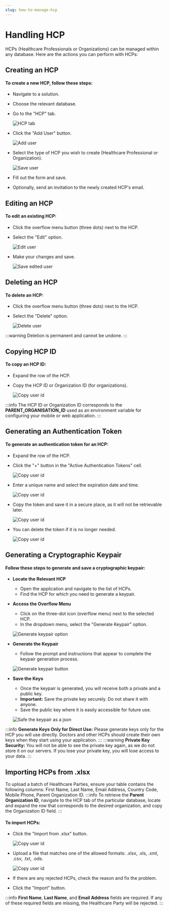 ```yaml
---
slug: how-to-manage-hcp
---
```


# Handling HCP
HCPs (Healthcare Professionals or Organizations) can be managed within any database. Here are the actions you can perform with HCPs:

## Creating an HCP
#### To create a new HCP, follow these steps:
- Navigate to a solution.
- Choose the relevant database.
- Go to the "HCP" tab.

  ![HCP tab](./img/hcp-interactions/hcp-tab.jpg)

- Click the "Add User" button.

  ![Add user](./img/hcp-interactions/add-user-btn.jpg)

- Select the type of HCP you wish to create (Healthcare Professional or Organization).

  ![Save user](./img/hcp-interactions/save-user.jpg)

- Fill out the form and save.
- Optionally, send an invitation to the newly created HCP's email.

## Editing an HCP
#### To edit an existing HCP:
- Click the overflow menu button (three dots) next to the HCP.
- Select the "Edit" option.

  ![Edit user](./img/hcp-interactions/edit-option.jpg)

- Make your changes and save.

  ![Save edited user](./img/hcp-interactions/save-editing.jpg)

## Deleting an HCP
#### To delete an HCP:
- Click the overflow menu button (three dots) next to the HCP.
- Select the "Delete" option.

  ![Delete user](./img/hcp-interactions/delete-option.jpg)

:::warning
Deletion is permanent and cannot be undone.
:::

## Copying HCP ID
#### To copy an HCP ID:
- Expand the row of the HCP.
- Copy the HCP ID or Organization ID (for organizations).

  ![Copy user id](./img/hcp-interactions/copy-btn.jpg)

:::info
The HCP ID or Organization ID corresponds to the **PARENT_ORGANISATION_ID** used as an environment variable for configuring your mobile or web application.
:::

## Generating an Authentication Token
#### To generate an authentication token for an HCP:
- Expand the row of the HCP.
- Click the "+" button in the "Active Authentication Tokens" cell.

  ![Copy user id](./img/hcp-interactions/add-token-btn.jpg)

- Enter a unique name and select the expiration date and time.

  ![Copy user id](./img/hcp-interactions/submit-token-btn.jpg)

- Copy the token and save it in a secure place, as it will not be retrievable later.

  ![Copy user id](./img/hcp-interactions/copy-token-btn.jpg)

- You can delete the token if it is no longer needed.

  ![Copy user id](./img/hcp-interactions/delete-token-btn.jpg)

## Generating a Cryptographic Keypair
#### Follow these steps to generate and save a cryptographic keypair:

- **Locate the Relevant HCP**
  - Open the application and navigate to the list of HCPs.
  - Find the HCP for which you need to generate a keypair.

- **Access the Overflow Menu**
  - Click on the three-dot icon (overflow menu) next to the selected HCP.
  - In the dropdown menu, select the "Generate Keypair" option.

  ![Generate keypair option](./img/hcp-interactions/generate-keypair-option.jpg)

- **Generate the Keypair**
  - Follow the prompt and instructions that appear to complete the keypair generation process.

  ![Generate keypair button](./img/hcp-interactions/generate-btn.jpg)

- **Save the Keys**
  - Once the keypair is generated, you will receive both a private and a public key.
  - **Important:** Save the private key securely. Do not share it with anyone.
  - Save the public key where it is easily accessible for future use.

  ![Safe the keypair as a json](./img/hcp-interactions/save-json-btn.jpg)


:::info
**Generate Keys Only for Direct Use:** Please generate keys only for the HCP you will use directly. Doctors and other HCPs should create their own keys when they start using your application.
:::
:::warning
**Private Key Security:** You will not be able to see the private key again, as we do not store it on our servers. If you lose your private key, you will lose access to your data.
:::

## Importing HCPs from .xlsx
To upload a batch of Healthcare Parties, ensure your table contains the following columns: First Name, Last Name, Email Address, Country Code, Mobile Phone, Parent Organization ID.
:::info
To retrieve the **Parent Organization ID**, navigate to the HCP tab of the particular database, locate and expand the row that corresponds to the desired organization, and copy the Organization ID field.
:::

#### To import HCPs:
- Click the "Import from .xlsx" button.

  ![Copy user id](./img/hcp-interactions/import-users.jpg)

- Upload a file that matches one of the allowed formats: .xlsx, .xls, .xml, .csv, .txt, .ods.

  ![Copy user id](./img/hcp-interactions/upload-file-btn.jpg)

- If there are any rejected HCPs, check the reason and fix the problem.
- Click the "Import" button.

:::info
**First Name**, **Last Name**, and **Email Address** fields are required. If any of these required fields are missing, the Healthcare Party will be rejected.
:::

